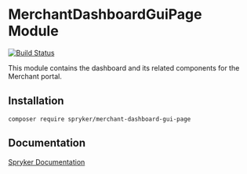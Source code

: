 # MerchantDashboardGuiPage Module
[![Build Status](https://travis-ci.org/spryker/merchant-dashboard-gui-page.svg)](https://travis-ci.org/spryker/merchant-dashboard-gui-page)

This module contains the dashboard and its related components for the Merchant portal.

## Installation

```
composer require spryker/merchant-dashboard-gui-page
```

## Documentation

[Spryker Documentation](https://documentation.spryker.com/module_guide/overview.htm)
